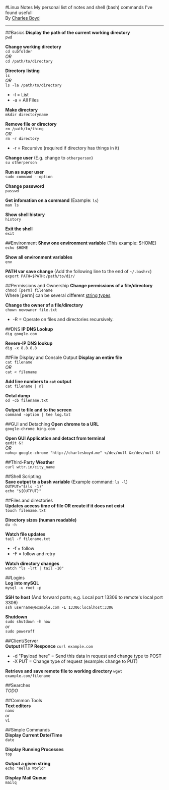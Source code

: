 #Linux Notes
My personal list of notes and shell (bash) commands I've found usefull  
By [Charles Boyd](http://charlesboyd.me/?ref=github-linuxnotes)  

---

##Basics
**Display the path of the current working directory**  
`pwd`  

**Change working directory**  
`cd subfolder`  
*OR*  
`cd /path/to/directory`  

**Directory listing**  
`ls`  
*OR*  
`ls -la /path/to/directory`  
* -l = List  
* -a = All Files  

**Make directory**  
`mkdir directoryname`  

**Remove file or directory**  
`rm /path/to/thing`  
*OR*  
`rm -r directory`  
* -r = Recursive (required if directory has things in it) 

**Change user** (E.g. change to `otherperson`)  
`su otherperson`  

**Run as super user**  
`sudo command --option`  

**Change password**  
`passwd`  

**Get infomation on a command** (Example: `ls`)  
`man ls`

**Show shell history**  
`history`  

**Exit the shell**  
`exit` 

##Environment
**Show one environment variable** (This example: $HOME)  
`echo $HOME`  

**Show all  environment variables**  
`env`  

**PATH var save change** (Add the following line to the end of `~/.bashrc`)  
`export PATH=$PATH:/path/to/dir/`  


##Permissions and Ownership
**Change permissions of a file/directory**  
`chmod [perm] filename`  
Where [perm] can be several different [string types](http://www.grymoire.com/Unix/Permissions.html#uh-2)  

**Change the owner of a file/directory**  
`chown newowner file.txt`
* -R = Operate on files and directories recursively.

##DNS
**IP DNS Lookup**  
`dig google.com`  

**Revere-IP DNS lookup**  
`dig -x 8.8.8.8`  


##File Display and Console Output
**Display an entire file**  
`cat filename`  
*OR*  
`cat < filename`  

**Add line numbers to `cat` output**  
`cat filename | nl`

**Octal dump**  
`od -cb filename.txt`

**Output to file and to the screen**  
`command -option | tee log.txt`  

##GUI and Detaching
**Open chrome to a URL**  
`google-chrome bing.com`  

**Open GUI Application and detact from terminal**  
`gedit &!`  
*OR*  
`nohup google-chrome "http://charlesboyd.me" </dev/null &>/dev/null &!`  


##Third-Party
**Weather**  
`curl wttr.in/city_name`  
  
  
##Shell Scripting  
**Save output to a bash variable** (Example command: `ls -l`)  
`OUTPUT="$(ls -1)"`  
`echo "${OUTPUT}"`  
  
##Files and directories  
**Updates access time of file OR create if it does not exist**  
`touch filename.txt`

**Directory sizes (human readable)**  
`du -h`

**Watch file updates**  
`tail -f filename.txt`  
* -f = follow  
* -F = follow and retry  

**Watch directory changes**  
`watch "ls -lrt | tail -10"`  


##Logins  
**Log into mySQL**  
`mysql -u root -p`  

**SSH to host** (And forward ports; e.g. Local port 13306 to remote's local port 3306)  
`ssh username@example.com -L 13306:localhost:3306`

**Shutdown**  
`sudo shutdown -h now`  
*or*  
`sudo poweroff`  


##Client/Server  
**Output HTTP Responce**
`curl example.com`  
* -d "Payload here" = Send this data in request and change type to POST  
* -X PUT = Change type of request (example: change to PUT)    

**Retrieve and save remote file to working directory**
`wget example.com/filename`


##Searches  
*TODO*  


##Common Tools  
**Text editors**  
`nano`  
*or*  
`vi`  

##Simple Commands  
 **Display Current Date/Time**  
`date`  

**Display Running Processes**  
`top`  

**Output a given string**  
`echo "Hello World"`  

**Display Mail Queue**  
`mailq`  
